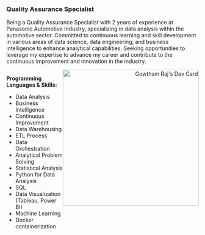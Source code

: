 ### **Quality Assurance Specialist** <br />

Being a Quality Assurance Specialist with 2 years of experience at Panasonic Automotive Industry, specializing in data analysis within the automotive sector. Committed to continuous learning and skill development in various areas of data science, data engineering, and business intelligence to enhance analytical capabilities. Seeking opportunities to leverage my expertise to advance my career and contribute to the continuous improvement and innovation in the industry.<br />

<div style="display: flex; justify-content: space-between; align-items: flex-start;">
  <div style="flex: 1;">

  **Programming Languages & Skills:**

  - Data Analysis
  - Business Intelligence
  - Continuous Improvement
  - Data Warehousing
  - ETL Process
  - Data Orchestration
  - Analytical Problem Solving
  - Statistical Analysis
  - Python for Data Analysis
  - SQL
  - Data Visualization (Tableau, Power BI)
  - Machine Learning
  - Docker containerization
  </div>

  <div style="flex: 1; text-align: right;">
    <a href="https://app.daily.dev/gowthamraj933">
      <img src="https://api.daily.dev/devcards/v2/N73iiYUW8XCTc6d8qt0Q9.png?r=ze1" width="356" alt="Gowtham Raj's Dev Card"/>
    </a>
  </div>
</div>


